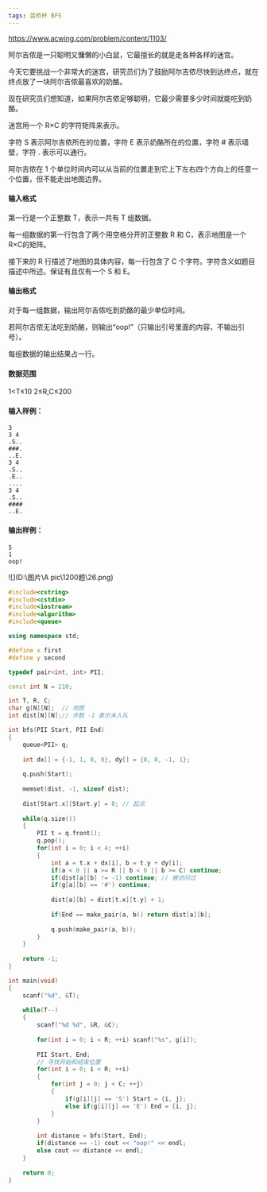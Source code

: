 ```yaml
---
tags: 蓝桥杯 BFS
---
```






https://www.acwing.com/problem/content/1103/



阿尔吉侬是一只聪明又慵懒的小白鼠，它最擅长的就是走各种各样的迷宫。

今天它要挑战一个非常大的迷宫，研究员们为了鼓励阿尔吉侬尽快到达终点，就在终点放了一块阿尔吉侬最喜欢的奶酪。

现在研究员们想知道，如果阿尔吉侬足够聪明，它最少需要多少时间就能吃到奶酪。

迷宫用一个 R×C 的字符矩阵来表示。

字符 S 表示阿尔吉侬所在的位置，字符 E 表示奶酪所在的位置，字符 # 表示墙壁，字符 . 表示可以通行。

阿尔吉侬在 1 个单位时间内可以从当前的位置走到它上下左右四个方向上的任意一个位置，但不能走出地图边界。

#### 输入格式

第一行是一个正整数 T，表示一共有 T 组数据。

每一组数据的第一行包含了两个用空格分开的正整数 R 和 C，表示地图是一个 R×C的矩阵。

接下来的 R 行描述了地图的具体内容，每一行包含了 C 个字符。字符含义如题目描述中所述。保证有且仅有一个 S 和 E。

#### 输出格式

对于每一组数据，输出阿尔吉侬吃到奶酪的最少单位时间。

若阿尔吉侬无法吃到奶酪，则输出“oop!”（只输出引号里面的内容，不输出引号）。

每组数据的输出结果占一行。

#### 数据范围

1<T≤10
2≤R,C≤200

#### 输入样例：

```
3
3 4
.S..
###.
..E.
3 4
.S..
.E..
....
3 4
.S..
####
..E.
```

#### 输出样例：

```
5
1
oop!
```



![](D:\图片\A pic\1200题\26.png)



```cpp
#include<cstring>
#include<cstdio>
#include<iostream>
#include<algorithm>
#include<queue>

using namespace std;

#define x first
#define y second

typedef pair<int, int> PII;

const int N = 210;

int T, R, C;
char g[N][N];  // 地图
int dist[N][N];// 步数 -1 表示未入队

int bfs(PII Start, PII End)
{
    queue<PII> q;
    
    int dx[] = {-1, 1, 0, 0}, dy[] = {0, 0, -1, 1};
    
    q.push(Start);
    
    memset(dist, -1, sizeof dist);
    
    dist[Start.x][Start.y] = 0; // 起点
    
    while(q.size())
    {
        PII t = q.front();
        q.pop();
        for(int i = 0; i < 4; ++i)
        {
            int a = t.x + dx[i], b = t.y + dy[i];
            if(a < 0 || a >= R || b < 0 || b >= C) continue;
            if(dist[a][b] != -1) continue; // 被访问过
            if(g[a][b] == '#') continue;
            
            dist[a][b] = dist[t.x][t.y] + 1;
            
            if(End == make_pair(a, b)) return dist[a][b];
            
            q.push(make_pair(a, b));
        }
    }
    
    return -1;
}

int main(void)
{
    scanf("%d", &T);
    
    while(T--)
    {
        scanf("%d %d", &R, &C);
        
        for(int i = 0; i < R; ++i) scanf("%s", g[i]);
        
        PII Start, End;
        // 寻找开始和结束位置
        for(int i = 0; i < R; ++i)
        {
            for(int j = 0; j < C; ++j)
            {
                if(g[i][j] == 'S') Start = {i, j};
                else if(g[i][j] == 'E') End = {i, j};
            }
        }
        
        int distance = bfs(Start, End);
        if(distance == -1) cout << "oop!" << endl;
        else cout << distance << endl;
    }
    
    return 0;
}
```

